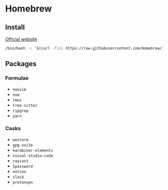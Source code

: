 # Homebrew

## Install

[Official website](https://brew.sh/)

```sh
/bin/bash -c "$(curl -fsSL https://raw.githubusercontent.com/Homebrew/install/HEAD/install.sh)"
```

## Packages

### Formulae

- `neovim`
- `nvm`
- `tmux`
- `tree-sitter`
- `ripgrep`
- `yarn`

### Casks

- `wezterm`
- `gpg-suite`
- `karabiner-elements`
- `visual-studio-code`
- `raycast`
- `1password`
- `notion`
- `slack`
- `protonvpn`
